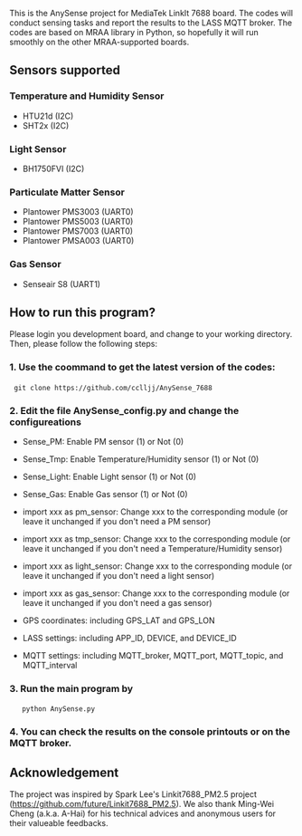 This is the AnySense project for MediaTek LinkIt 7688 board. The codes will conduct sensing tasks and report the results to the LASS MQTT broker. The codes are based on MRAA library in Python, so hopefully it will run smoothly on the other MRAA-supported boards.

## Sensors supported
### Temperature and Humidity Sensor
 - HTU21d (I2C)
 - SHT2x (I2C)
### Light Sensor
 - BH1750FVI (I2C)
### Particulate Matter Sensor
 - Plantower PMS3003 (UART0)
 - Plantower PMS5003 (UART0)
 - Plantower PMS7003 (UART0)
 - Plantower PMSA003 (UART0)
### Gas Sensor
 - Senseair S8 (UART1)
 
## How to run this program?
Please login you development board, and change to your working directory. Then, please follow the following steps:
### 1. Use the coommand to get the latest version of the codes: 

   ```
   git clone https://github.com/cclljj/AnySense_7688
   ```

### 2. Edit the file AnySense_config.py and change the configureations

 - Sense_PM: Enable PM sensor (1) or Not (0)
 - Sense_Tmp: Enable Temperature/Humidity sensor (1) or Not (0)
 - Sense_Light: Enable Light sensor (1) or Not (0)
 - Sense_Gas: Enable Gas sensor (1) or Not (0)
   
 - import xxx as pm_sensor: Change xxx to the corresponding module (or leave it unchanged if you don't need a PM sensor)
 - import xxx as tmp_sensor: Change xxx to the corresponding module (or leave it unchanged if you don't need a Temperature/Humidity sensor)
 - import xxx as light_sensor: Change xxx to the corresponding module (or leave it unchanged if you don't need a light sensor)
 - import xxx as gas_sensor: Change xxx to the corresponding module (or leave it unchanged if you don't need a gas sensor)
   
 - GPS coordinates: including GPS_LAT and GPS_LON
   
 - LASS settings: including APP_ID, DEVICE, and DEVICE_ID

 - MQTT settings: including MQTT_broker, MQTT_port, MQTT_topic, and MQTT_interval
 
### 3. Run the main program by

   ```
   python AnySense.py
   ```
   
### 4. You can check the results on the console printouts or on the MQTT broker.

## Acknowledgement

The project was inspired by Spark Lee's Linkit7688_PM2.5 project (https://github.com/future/Linkit7688_PM2.5). We also thank Ming-Wei Cheng (a.k.a. A-Hai) for his technical advices and anonymous users for their valueable feedbacks.

